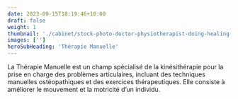 ```yaml
---
date: 2023-09-15T18:19:46+10:00
draft: false
weight: 1
thumbnail: './cabinet/stock-photo-doctor-physiotherapist-doing-healing-treatment-on-man-s-back-back-pain-patient-treatment-medical-1765949750.jpg'
images: ['']
heroSubHeading: 'Thérapie Manuelle'
---
```


La Thérapie Manuelle est un champ spécialisé de la kinésithérapie pour la prise en charge des problèmes articulaires, incluant des techniques manuelles ostéopathiques et des exercices thérapeutiques. Elle consiste à améliorer le mouvement et la motricité d’un individu.

